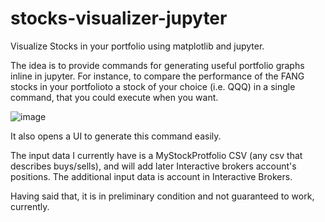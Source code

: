 # stocks-visualizer-jupyter
Visualize Stocks in your portfolio using matplotlib and jupyter. 

The idea is to provide commands for generating useful portfolio graphs inline in jupyter. 
For instance, to compare the performance of the FANG stocks in your portfolioto a stock of your choice (i.e. QQQ) in a single command, that you could execute when you want.


![image](https://user-images.githubusercontent.com/72234965/134785971-c3199e48-690e-4ddd-8bb6-3b023f694c8d.png)

It also opens a UI to generate this command easily. 

The input data I currently have is a MyStockProtfolio CSV (any csv that describes buys/sells), and will add later  Interactive brokers account's positions. 
The additional input data is account in Interactive Brokers. 

Having said that, it is in preliminary condition and not guaranteed to work, currently. 

